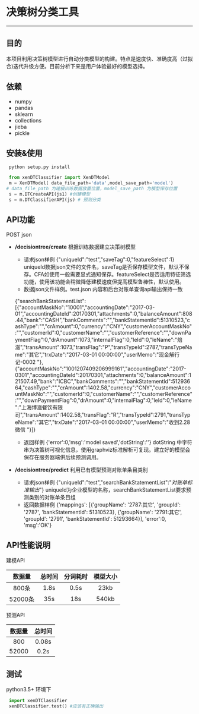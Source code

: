 # 决策树分类工具

-------

## 目的

本项目利用决策树模型进行自动分类模型的构建。特点是速度快、准确度高（过拟合)迭代升级方便。目前分析下来是用户体验最好的模型选择。

## 依赖

+ numpy
+ pandas
+ sklearn
+ collections
+ jieba
+ pickle

## 安装&使用

` python setup.py install`

```python
 from xenDTClassifier import XenDTModel
 m = XenDTModel( data_file_path='data',model_save_path='model')
# data_file_path 为建模训练数据放置位置，model_save_path 为模型保存位置
 s = m.DTCreateAPI(js1) #创建模型
 s = m.DTClassifierAPI(js) # 预测分类
```



## API功能

POST json

+ **/decisiontree/create**  根据训练数据建立决策树模型

  + 请求json样例 {"uniqueId":"test","saveTag":0,"featureSelect":1}  uniqueId数据json文件的文件名，saveTag是否保存模型文件，默认不保存。CFA如使用一般需要显式通知保存。featureSelect是否适用特征筛选功能，使用该功能会稍微降低建模速度但提高模型鲁棒性，默认使用。
  + 数据json文件样例。test.json  内容和后台对账单查询api输出保持一致

  {"searchBankStatementList":[{"accountMaskNo":"10001","accountingDate":"2017-03-01","accountingDateId":20170301,"attachments":0,"balanceAmount":808.44,"bank":"CASH","bankComments":"","bankStatementId":51310523,"cashType":"","crAmount":0,"currency":"CNY","customerAccountMaskNo":"","customerId":0,"customerName":"","customerReference":"","downPaymentFlag":0,"drAmount":1073,"internalFlag":0,"leId":0,"leName":"焙滋","transAmount":1073,"transFlag":"P","transTypeId":2787,"transTypeName":"其它","trxDate":"2017-03-01 00:00:00","userMemo":"现金解行 记-0002 "},{"accountMaskNo":"1001207409206999161","accountingDate":"2017-0301","accountingDateId":20170301,"attachments":0,"balanceAmount":121507.49,"bank":"ICBC","bankComments":"","bankStatementId":51293664,"cashType":"","crAmount":1402.58,"currency":"CNY","customerAccountMaskNo":"","customerId":0,"customerName":"","customerReference":"","downPaymentFlag":0,"drAmount":0,"internalFlag":0,"leId":0,"leName":"上海博滋餐饮有限司","transAmount":1402.58,"transFlag":"R","transTypeId":2791,"transTypeName":"其它","trxDate":"2017-03-01 00:00:00","userMemo":"收到2.28微信 "}]}

  + 返回样例 {'error':0,'msg':'model saved','dotString':''}  dotString 中字符串为决策树可视化信息，使用graphviz标准解析可复现。建立好的模型会保存在服务器端供后续预测调用。

+ **/decisiontree/predict** 利用已有模型预测对账单条目类别

  + 请求json样例 {"uniqueId":"test","searchBankStatementList":"*对账单标准输出*"}  uniqueId为企业模型的名称，searchBankStatementList要求预测类别的对账单条目组
  + 返回数据样例 {'mappings': [{'groupName': '2787:其它', 'groupId': '2787', 'bankStatementId': 51310523}, {'groupName': '2791:其它', 'groupId': '2791', 'bankStatementId': 51293664}], 'error':0, 'msg':'OK'}

## API性能说明

建模API 

| 数据量  | 总时间 | 分词耗时 | 模型大小 |
| :-----: | :----: | :------: | :------: |
|  800条  |  1.8s  |   0.5s   |   23kb   |
| 52000条 |  35s   |   18s    |  540kb   |



预测API

| 数据量 | 总时间 |
| :----: | :----: |
|  800   | 0.08s  |
| 52000  |  0.2s  |



## 测试

python3.5+ 环境下

```python
 import xenDTClassifier
 xenDTClassifier.test() #应该有正确输出
```

